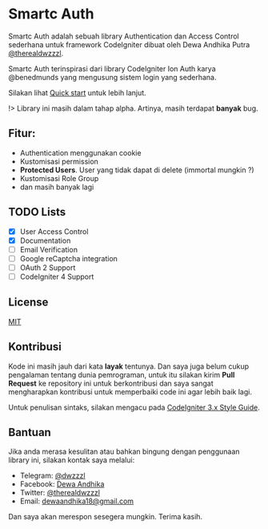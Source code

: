 # Smartc Auth

Smartc Auth adalah sebuah library Authentication dan Access Control sederhana untuk framework CodeIgniter dibuat oleh Dewa Andhika Putra [@therealdwzzzl](http://twitter.com/therealdwzzzl).

Smartc Auth terinspirasi dari library CodeIgniter Ion Auth karya @benedmunds yang mengusung sistem login yang sederhana.

Silakan lihat [Quick start](quickstart.md) untuk lebih lanjut.

!> Library ini masih dalam tahap alpha. Artinya, masih terdapat **banyak** bug.

## Fitur:
- Authentication menggunakan cookie
- Kustomisasi permission
- **Protected Users**. User yang tidak dapat di delete (immortal mungkin ?)
- Kustomisasi Role Group
- dan masih banyak lagi

## TODO Lists
- [x] User Access Control
- [x] Documentation
- [ ] Email Verification
- [ ] Google reCaptcha integration
- [ ] OAuth 2 Support
- [ ] CodeIgniter 4 Support

## License
[MIT](https://github.com/dwzzzl/Smartc-Auth-CodeIgniter/blob/master/LICENSE)

## Kontribusi
Kode ini masih jauh dari kata **layak** tentunya. Dan saya juga belum cukup pengalaman tentang dunia pemrograman, untuk itu silakan kirim **Pull Request** ke repository ini untuk berkontribusi dan saya sangat mengharapkan kontribusi untuk memperbaiki code ini agar lebih baik lagi.

Untuk penulisan sintaks, silakan mengacu pada [CodeIgniter 3.x Style Guide](https://www.codeigniter.com/user_guide/general/styleguide.html).

## Bantuan
Jika anda merasa kesulitan atau bahkan bingung dengan penggunaan library ini, silakan kontak saya melalui:
- Telegram: [@dwzzzl](https://t.me/dwzzzl)
- Facebook: [Dewa Andhika](https://www.facebook.com/dwzzzl)
- Twitter: [@therealdwzzzl](https://twitter.com/therealdwzzzl)
- Email: dewaandhika18@gmail.com

Dan saya akan merespon sesegera mungkin.
Terima kasih.